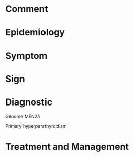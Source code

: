 # Comment

# Epidemiology

# Symptom

# Sign

# Diagnostic

Genome MEN2A

Primary hyperparathyroidism

# Treatment and Management
